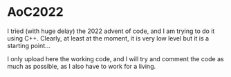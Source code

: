 # AoC2022

I tried (with huge delay) the 2022 advent of code, and I am trying to do it using C++. Clearly, at least at the moment, it is very low level but it is a starting point...

I only upload here the working code, and I will try and comment the code as much as possible, as I also have to work for a living.